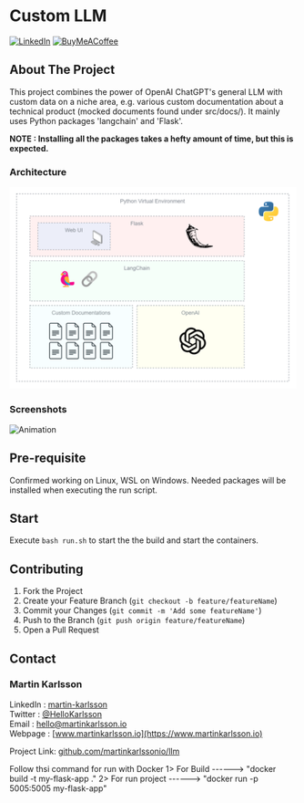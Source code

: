 # Custom LLM

<!--
*** Written by Martin Karlsson
*** www.martinkarlsson.io
-->

[![LinkedIn][linkedin-shield]][linkedin-url]
[![BuyMeACoffee][buymeacoffee-shield]][buymeacoffee-url]


<!-- ABOUT THE PROJECT -->
## About The Project

This project combines the power of OpenAI ChatGPT's general LLM with custom data on a niche area, e.g. various custom documentation about a technical product (mocked documents found under src/docs/).
It mainly uses Python packages 'langchain' and 'Flask'.

**NOTE : Installing all the packages takes a hefty amount of time, but this is expected.**

### Architecture
![Architecture][arch]

### Screenshots
![Animation][animation]
<!-- ![Screenshot1][screenshot1]
![Screenshot2][screenshot2]
![Screenshot3][screenshot3]
![Screenshot4][screenshot4] -->

## Pre-requisite
Confirmed working on Linux, WSL on Windows.
Needed packages will be installed when executing the run script.

## Start
Execute `bash run.sh` to start the the build and start the containers.

<!-- CONTRIBUTING -->
## Contributing

1. Fork the Project
2. Create your Feature Branch (`git checkout -b feature/featureName`)
3. Commit your Changes (`git commit -m 'Add some featureName'`)
4. Push to the Branch (`git push origin feature/featureName`)
5. Open a Pull Request


<!-- CONTACT -->
## Contact

### Martin Karlsson

LinkedIn : [martin-karlsson][linkedin-url] \
Twitter : [@HelloKarlsson](https://twitter.com/HelloKarlsson) \
Email : hello@martinkarlsson.io \
Webpage : [www.martinkarlsson.io](https://www.martinkarlsson.io)


Project Link: [github.com/martinkarlssonio/llm](https://github.com/martinkarlssonio/llm)


<!-- MARKDOWN LINKS & IMAGES -->
[linkedin-shield]: https://img.shields.io/badge/-LinkedIn-black.svg?style=for-the-badge&logo=linkedin&colorB=555
[linkedin-url]: https://linkedin.com/in/martin-karlsson
[buymeacoffee-shield]: https://img.shields.io/badge/-buy_me_a%C2%A0coffee-gray?logo=buy-me-a-coffee
[buymeacoffee-url]: https://www.buymeacoffee.com/martinkarlsson
[arch]: img/arch.png
[screenshot1]: img/screenshot1.png
[screenshot2]: img/screenshot2.png
[screenshot3]: img/screenshot3.png
[screenshot4]: img/screenshot4.png
[animation]: img/animation.gif

<!-- Docker -->
Follow thsi command for run with Docker
1> For Build ------> "docker build -t my-flask-app ."
2> For run project ------> "docker run -p 5005:5005 my-flask-app"